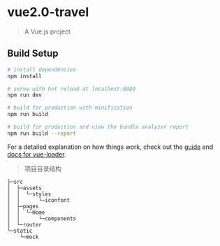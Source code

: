 # vue2.0-travel

> A Vue.js project

## Build Setup

``` bash
# install dependencies
npm install

# serve with hot reload at localhost:8080
npm run dev

# build for production with minification
npm run build

# build for production and view the bundle analyzer report
npm run build --report
```

For a detailed explanation on how things work, check out the [guide](http://vuejs-templates.github.io/webpack/) and [docs for vue-loader](http://vuejs.github.io/vue-loader).

> 项目目录结构
```
├─src
│  ├─assets
│  │  └─styles
│  │      └─iconfont
│  ├─pages
│  │  └─Home
│  │      └─components
│  └─router
└─static
    └─mock
```